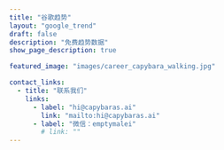 ```yaml
---
title: "谷歌趋势"
layout: "google_trend"
draft: false
description: "免费趋势数据"
show_page_description: true

featured_image: "images/career_capybara_walking.jpg"

contact_links:
  - title: "联系我们"
    links:
      - label: "hi@capybaras.ai"
        link: "mailto:hi@capybaras.ai"
      - label: "微信：emptymalei"
        # link: ""
---
```

